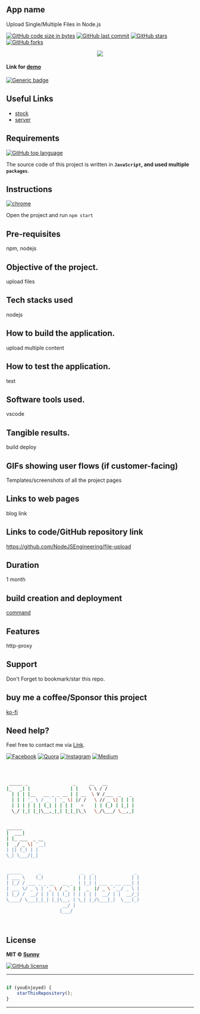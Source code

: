 




## App name
Upload Single/Multiple Files in Node.js


[![GitHub code size in bytes](https://img.shields.io/github/languages/code-size/NodeJSEngineering/file-upload?logo=github&style=social)](https://github.com/NodeJSEngineering/) [![GitHub last commit](https://img.shields.io/github/last-commit/NodeJSEngineering/file-upload?style=social&logo=git)](https://github.com/NodeJSEngineering/) [![GitHub stars](https://img.shields.io/github/stars/NodeJSEngineering/file-upload?style=social)](https://github.com/NodeJSEngineering/file-upload/stargazers) [![GitHub forks](https://img.shields.io/github/forks/NodeJSEngineering/file-upload?style=social&logo=git)](https://github.com/NodeJSEngineering/file-upload/network)


<p align="center"><img src="https://github.com/ultimateakash/node-file-upload/blob/master/public/images/node-file-upload.png"></p> 

#### Link for [demo](#) 
[![Generic badge](https://img.shields.io/badge/view-demo-orange)](#)

## Useful Links

- [stock](#)
- [server](#)


## Requirements

[![GitHub top language](https://img.shields.io/github/languages/top/NodeJSEngineering/file-upload?logo=html&style=social)](https://github.com/NodeJSEngineering/)

The source code of this project is written in **`JavaScript`, and used multiple `packages`**. 

## Instructions

[![chrome](https://img.shields.io/badge/Open-project-lightgrey.svg?logo=google-chrome&style=popout&logoColor=red)](#)

Open the project and run `npm start`

## Pre-requisites
npm, nodejs
## Objective of the project.
upload files
## Tech stacks used
nodejs
## How to build the application.
upload multiple content
## How to test the application.
test
## Software tools used.
vscode
## Tangible results.
build deploy
## GIFs showing user flows (if customer-facing)
Templates/screenshots of all the project pages

## Links to web pages
blog link
## Links to code/GitHub repository link
https://github.com/NodeJSEngineering/file-upload
## Duration
1 month
## build creation and deployment
[command](#)
## Features
http-proxy

## Support
Don't Forget to bookmark/star this repo.

## buy me a coffee/Sponsor this project

[ko-fi](ko-fi.com/softwaredev)

## Need help?


Feel free to contact me via [Link](https://bio.link/angulardev).

[![Facebook](https://img.shields.io/badge/Facebook-add-blue.svg?logo=facebook&logoColor=white)](https://www.facebook.com/learnangular2plus/) [![Quora](https://img.shields.io/badge/Quora-ask-red.svg?logo=quora)](https://neweraofcoding.quora.com/) [![Instagram](https://img.shields.io/badge/Instagram-follow-purple.svg?logo=instagram&logoColor=white)](https://www.instagram.com/angular_development/) [![Medium](https://img.shields.io/badge/Medium-follow-black.svg?logo=medium&logoColor=white)](https://eraoftech.medium.com/ )


```bash



 _____ _                 _     __   __            
|_   _| |               | |    \ \ / /            
  | | | |__   __ _ _ __ | | __  \ V /___  _   _   
  | | | '_ \ / _` | '_ \| |/ /   \ // _ \| | | |  
  | | | | | | (_| | | | |   <    | | (_) | |_| |  
  \_/ |_| |_|\__,_|_| |_|_|\_\   \_/\___/ \__,_|  
                                                  
                                                  
______                                            
|  ___|                                           
| |_ ___  _ __                                    
|  _/ _ \| '__|                                   
| || (_) | |                                      
\_| \___/|_|                                      
                                                  
                                                  
______      _               _   _               _ 
| ___ \    (_)             | | | |             | |
| |_/ / ___ _ _ __   __ _  | |_| | ___ _ __ ___| |
| ___ \/ _ \ | '_ \ / _` | |  _  |/ _ \ '__/ _ \ |
| |_/ /  __/ | | | | (_| | | | | |  __/ | |  __/_|
\____/ \___|_|_| |_|\__, | \_| |_/\___|_|  \___(_)
                     __/ |                        
                    |___/                         

 


```

## License

**MIT &copy; [Sunny](https://github.com/NodeJSEngineering/file-upload/blob/master/LICENSE)**

[![GitHub license](https://img.shields.io/github/license/NodeJSEngineering/file-upload?style=social&logo=github)](https://github.com/NodeJSEngineering/file-upload/blob/master/LICENSE)

---------

```javascript

if (youEnjoyed) {
    starThisRepository();
}

```

-----------


